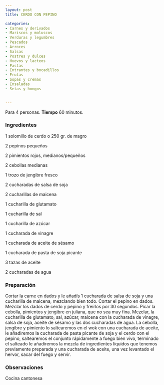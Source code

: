 ```yaml
---
layout: post
title: CERDO CON PEPINO

categories:
- Carnes y derivados
- Mariscos y moluscos
- Verduras y legumbres
- Pescados
- Arroces
- Salsas
- Postres y dulces
- Huevos y lacteos
- Pastas
- Entrantes y bocadillos
- Frutas
- Sopas y cremas
- Ensaladas
- Setas y hongos
 

---
```


Para 4 personas.
<b>Tiempo</b> 60 minutos.

<h3>Ingredientes</h3>

1 solomillo de cerdo o 250 gr. de magro

2 pepinos pequeños

2 pimientos rojos, medianos/pequeños

2 cebollas medianas

1 trozo de jengibre fresco

2 cucharadas de salsa de soja

2 cucharillas de maicena

1 cucharilla de glutamato

1 cucharilla de sal

1 cucharilla de azúcar

1 cucharada de vinagre

1 cucharada de aceite de sésamo

1 cucharada de pasta de soja picante

3 tazas de aceite

2 cucharadas de agua

<h3>Preparación</h3>

Cortar la carne en dados y le añadís 1 cucharada de salsa de soja y una cucharilla de maicena, mezclando bien todo. Cortar el pepino en dados. Mezclar los dados de cerdo y pepino y freírlos por 30 segundos. Picar la cebolla, pimientos y jengibre en juliana, que no sea muy fina. Mezclar, la cucharilla de glutamato, sal, azúcar, maicena con la cucharada de vinagre, salsa de soja, aceite de sésamo y las dos cucharadas de agua. La cebolla, jengibre y pimiento lo saltearemos en el wok con una cucharada de aceite, le añadiremos la cucharada de pasta picante de soja y el cerdo con el pepino, saltearemos el conjunto rápidamente a fuego bien vivo, terminado el salteado le añadiremos la mezcla de ingredientes líquidos que tenemos previamente preparada y una cucharada de aceite, una vez levantado el hervor, sacar del fuego y servir.

<h3>Observaciones</h3>

Cocina cantonesa

